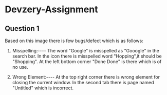 # Devzery-Assignment

## Question 1

Based on this image there is few bugs/defect which is as follows:

1) Misspelling:----  The word "Google" is misspelled as "Gooogle" in the search bar.
                     In the icon there is misspelled word "Hopping",it should be "Shopping".
                     At the left bottom corner "Done Done" is there which is of no use.

2) Wrong Element:---- At the top right corner there is wrong element for closing the current window.
                      In the second tab there is page named "Untitled" which is incorrect.
